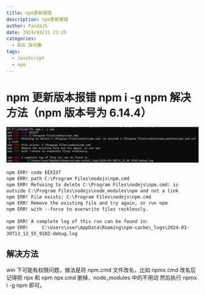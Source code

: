 ```yaml
---
title: npm更新报错
description: npm更新报错
author: PandaJS
date: 2024/03/31 21:25
categories:
  - BUG 踩坑集
tags:
  - JavaScript
  - npm
---
```


# npm 更新版本报错 npm i -g npm 解决方法（npm 版本号为 6.14.4）

![image](/img/2024/03/31/20241026_001.png)

```
npm ERR! code EEXIST
npm ERR! path C:\Program Files\nodejs\npm.cmd
npm ERR! Refusing to delete C:\Program Files\nodejs\npm.cmd: is outside C:\Program Files\nodejs\node_modules\npm and not a link
npm ERR! File exists: C:\Program Files\nodejs\npm.cmd
npm ERR! Remove the existing file and try again, or run npm
npm ERR! with --force to overwrite files recklessly.

npm ERR! A complete log of this run can be found in:
npm ERR!     C:\Users\user\AppData\Roaming\npm-cache\_logs\2024-03-30T13_13_55_910Z-debug.log
```

## 解决方法

win 下可能有权限问题，做法是将 npm.cmd 文件改名，比如 npmx.cmd
改名后记得把 npx 和 npm npx.cmd 删掉，node_modules 中的不用动
然后执行 npmx i -g npm 即可。

